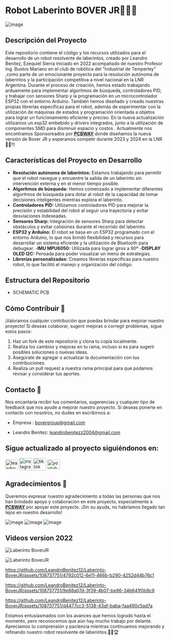 
# Robot Laberinto BOVER JR🧠🤖🚧

![image](https://github.com/LeandroBenitez12/Laberinto-BoverJR/assets/108737751/fc53aeef-5db7-40ba-8f84-613de3c5e623)


## Descripción del Proyecto

Este repositorio contiene el código y los recursos utilizados para el desarrollo de un robot resolvente de laberintos, creado por Leandro Benitez, Ezequiel Sierra iniciado en 2022 acompañado de nuestro Profesor Ing. Bustos Mariano en el club de robótica del "Industrial de Temperley" ,como parte de un emocionante proyecto para la resolución autónoma de laberintos y la participación competitiva a nivel nacional en la LNR Argentina. Durante el proceso de creación, hemos estado trabajando arduamente para implementar algoritmos de búsqueda, controladores PID, y trabajar con sensores Sharp y la programación en un microcontrolador ESP32 con el entorno Arduino. También hemos diseñado y creado nuestras propias librerías específicas para el robot, además de experimentar con la utilización de máquinas de estados y programación orientada a objetos para lograr un funcionamiento eficiente y preciso.
En la nueva actualización utilizamos un esp32 embebido y drivers integrados, junto a la utilización de componentes SMD para disminuir espacio y costos .
Actualmente nos encontramos Sponsoreados por **<a href="https://www.pcbway.com" target="blank">PCBWAY</a>** donde diseñamos la nueva versión de Bover JR y esperamos competir durante 2023 y 2024 en la LNR 🤖🚧!!!

## Características del Proyecto en Desarrollo

- **Resolución autónoma de laberintos:** Estamos trabajando para permitir que el robot navegue y encuentre la salida de un laberinto sin intervención externa y en el menor tiempo posible.
- **Algoritmos de búsqueda:** Hemos comenzado a implementar diferentes algoritmos de búsqueda para dotar al robot de la capacidad de tomar decisiones inteligentes mientras explora el laberinto.
- **Controladores PID:** Utilizamos controladores PID para mejorar la precisión y estabilidad del robot al seguir una trayectoria y evitar desviaciones indeseadas.
- **Sensores Sharp:** Integración de sensores Sharp para detectar obstáculos y evitar colisiones durante el recorrido del laberinto.
- **ESP32 y Arduino:** El robot se basa en un ESP32 programado con el entorno Arduino, lo que nos brindó flexibilidad y recursos para desarrollar un sistema eficiente y la utilización de Bluetooth para debugear.
-**IMU MPU6050:** Utilizada para lograr giros a 90º 
-**DISPLAY OLED I2C:** Pensada para poder visualizar un menú de estrategias.
- **Librerías personalizadas:** Creamos librerías específicas para nuestro robot, lo que facilitó el manejo y organización del código.

## Estructura del Repositorio

- SCHEMATIC PCB

## Cómo Contribuir 🤝

¡Valoramos cualquier contribución que puedas brindar para mejorar nuestro proyecto! Si deseas colaborar, sugerir mejoras o corregir problemas, sigue estos pasos:

1. Haz un fork de este repositorio y clona tu copia localmente.
2. Realiza los cambios y mejoras en tu rama, incluso si es para sugerir posibles soluciones o nuevas ideas.
3. Asegúrate de agregar o actualizar la documentación con tus contribuciones.
4. Realiza un pull request a nuestra rama principal para que podamos revisar y considerar tus aportes.

## Contacto 💬

Nos encantaría recibir tus comentarios, sugerencias y cualquier tipo de feedback que nos ayude a mejorar nuestro proyecto. Si deseas ponerte en contacto con nosotros, no dudes en escribirnos a:

- Empresa : bovergroup@gmail.com

- Leandro Benitez: leandrobenitezz2004@gmail.com


## Sigue actualizado al proyecto siguiéndonos en: 
<p align="left">
<a href="https://www.linkedin.com/in/leandro-benitez-995299211/" target="blank"><img align="center" src="https://raw.githubusercontent.com/rahuldkjain/github-profile-readme-generator/master/src/images/icons/Social/linked-in-alt.svg" alt="leandrobenitez" height="30" width="40" /></a>
<a href="https://www.instagram.com/bovergroup/" target="blank"><img align="center" src="https://seeklogo.com/images/I/instagram-new-2016-logo-D9D42A0AD4-seeklogo.com.png" alt="instagram" height="40" width="40" /></a>
<a href="https://www.tiktok.com/@bovergroup" target="blank"><img align="center" src="https://seeklogo.com/images/T/tiktok-app-icon-logo-0F5AD7AE01-seeklogo.com.png" alt="tiktok" height="40" width="40" /></a>
<a href="https://www.youtube.com/channel/UCQPRyj8CMgbOlkj3WffF_tw" target="blank"><img align="center" src="https://seeklogo.com/images/Y/youtube-icon-logo-521820CDD7-seeklogo.com.png" alt="youtube" height="30" width="40" /></a>
</p>


## Agradecimientos 🙌

Queremos expresar nuestro agradecimiento a todas las personas que nos han brindado apoyo y colaboración en este proyecto, especialmente a **<a href="https://www.pcbway.com" target="blank">PCBWAY</a>** por apoyar este proyecto. ¡Sin su ayuda, no habríamos llegado tan lejos en nuestro desarrollo!

![image](https://github.com/LeandroBenitez12/Laberinto-BoverJR/assets/108737751/926bf049-f514-41b0-b6cc-3085ceb5d284)
![image](https://github.com/LeandroBenitez12/Laberinto-BoverJR/assets/108737751/26ac8aea-198e-4bc6-a77e-82f2f16d6833)
![image](https://github.com/LeandroBenitez12/Laberinto-BoverJR/assets/108737751/3fbfac87-b106-4f07-b628-7e345b7d17ae)

## Videos version 2022

![Laberinto BoverJR](https://github.com/LeandroBenitez12/Laberinto-BoverJR/assets/108737751/b0dd3f8c-162c-4cc2-8012-adb96595a418)

![Laberinto BoverJR](https://github.com/LeandroBenitez12/Laberinto-BoverJR/assets/108737751/8e0e0711-0f1c-469e-903a-441d05014f11)

https://github.com/LeandroBenitez12/Laberinto-BoverJR/assets/108737751/4792c012-6e11-466b-b290-4252d44b76c1

https://github.com/LeandroBenitez12/Laberinto-BoverJR/assets/108737751/9e88a07d-3f39-4b07-be96-34b641f0b9c9

https://github.com/LeandroBenitez12/Laberinto-BoverJR/assets/108737751/d4477cc3-5138-43af-baba-faa490c5ad7a


Estamos entusiasmados con los avances que hemos logrado hasta el momento, pero reconocemos que aún hay mucho trabajo por delante. Apreciamos tu comprensión y paciencia mientras continuamos mejorando y refinando nuestro robot resolvente de laberintos.🦾🤖🏆


